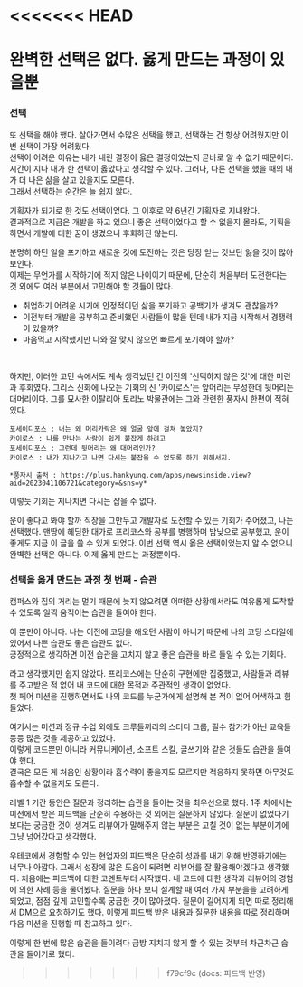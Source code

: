 <<<<<<< HEAD
=======
# 완벽한 선택은 없다. 옳게 만드는 과정이 있을뿐						
						
### 선택	

또 선택을 해야 했다. 살아가면서 수많은 선택을 했고, 선택하는 건 항상 어려웠지만 이번 선택이 가장 어려웠다.						
선택이 어려운 이유는 내가 내린 결정이 옳은 결정이었는지 곧바로 알 수 없기 때문이다.						
시간이 지나 내가 한 선택이 옳았다고 생각할 수 있다. 그러나, 다른 선택을 했을 때의 내가 더 나은 삶을 살고 있을지도 모른다.				
그래서 선택하는 순간은 늘 쉽지 않다.
						
기획자가 되기로 한 것도 선택이었다. 그 이후로 약 6년간 기획자로 지내왔다.						
결과적으로 지금은 개발을 하고 있으니 좋은 선택이었다고 할 수 없을지 몰라도, 기획을 하면서 개발에 대한 꿈이 생겼으니 후회하진 않는다.						
						
분명히 하던 일을 포기하고 새로운 것에 도전하는 것은 당장 얻는 것보단 잃을 것이 많아 보인다.						
이제는 무언가를 시작하기에 적지 않은 나이이기 때문에, 단순히 처음부터 도전한다는 것 외에도 여러 부분에서 고민해야 할 것들이 많다.						
- 취업하기 어려운 시기에 안정적이던 삶을 포기하고 공백기가 생겨도 괜찮을까?						
- 이전부터 개발을 공부하고 준비했던 사람들이 많을 텐데 내가 지금 시작해서 경쟁력이 있을까?						
- 마음먹고 시작했지만 나와 잘 맞지 않으면 빠르게 포기해야 할까?						
<br>

하지만, 이러한 고민 속에서도 계속 생각났던 건 이전의 '선택하지 않은 것'에 대한 미련과 후회였다.
그리스 신화에 나오는 기회의 신 '카이로스'는 앞머리는 무성한데 뒷머리는 대머리이다. 그를 묘사한 이탈리아 토리노 박물관에는 그와 관련한 풍자시 한편이 적혀있다.

```
포세이디포스 : 너는 왜 머리카락은 왜 얼굴 앞에 걸쳐 놓았지?
카이로스 : 나를 만나는 사람이 쉽게 붙잡게 하려고
포세이디포스 : 그런데 뒷머리는 왜 대머리인가?
카이로스 : 내가 지나가고 나면 다시는 붙잡을 수 없도록 하기 위해서지.

*풍자시 출처 : https://plus.hankyung.com/apps/newsinside.view?aid=2023041106721&category=&sns=y*
```
이렇듯 기회는 지나치면 다시는 잡을 수 없다.
<br>


운이 좋다고 봐야 할까 직장을 그만두고 개발자로 도전할 수 있는 기회가 주어졌고, 나는 선택했다.
맨땅에 헤딩한 대가로 프리코스와 공부를 병행하며 밤낮으로 공부했고, 운이 좋게도 지금 이 글을 쓸 수 있게 되었다.
이번 선택 역시 옳은 선택이었는지 알 수 없으니 완벽한 선택은 아니다. 이제 옳게 만드는 과정뿐이다.						
												
### 선택을 옳게 만드는 과정 첫 번째 - 습관			
												
캠퍼스와 집의 거리는 멀기 때문에 늦지 않으려면 어떠한 상황에서라도 여유롭게 도착할 수 있도록 일찍 움직이는 습관을 들여야 한다.						
						
이 뿐만이 아니다. 나는 이전에 코딩을 해오던 사람이 아니기 때문에 나의 코딩 스타일에 있어서 나쁜 습관도 좋은 습관도 없다.						
긍정적으로 생각하면 이전 습관을 고치지 않고 좋은 습관을 바로 들일 수 있는 기회다.						
						
라고 생각했지만 쉽지 않았다. 프리코스에는 단순히 구현에만 집중했고, 사람들과 리뷰를 주고받은 적 없어 내 코드에 대한 목적과 주관적인 생각이 없었다.						
첫 페어 미션을 진행하면서도 나의 코드를 누군가에게 설명해 본 적이 없어 어색하고 힘들었다.						
						
여기서는 미션과 정규 수업 외에도 크루들끼리의 스터디 그룹, 필수 참가가 아닌 교육들 등등 많은 것을 제공하고 있었다.						
이렇게 코드뿐만 아니라 커뮤니케이션, 소프트 스킬, 글쓰기와 같은 것들도 습관을 들여야 했다.						
결국은 모든 게 처음인 상황이라 흡수력이 좋을지도 모르지만 적응하지 못하면 아무것도 흡수할 수 없을지도 모른다.					

레벨 1 기간 동안은 질문과 정리하는 습관을 들이는 것을 최우선으로 했다. 1주 차에서는 미션에서 받은 피드백을 단순히 수용하는 것 외에는 질문하지 않았다.
질문이 없었다기보다는 궁금한 것이 생겨도 리뷰어가 말해주지 않는 부분은 고칠 것이 없는 부분이기에 그냥 넘어갔다고 생각했다.

우테코에서 경험할 수 있는 현업자의 피드백은 단순히 성과를 내기 위해 반영하기에는 너무나 아깝다. 그래서 성장에 많은 도움이 되려면 리뷰어를 잘 활용해야겠다고 생각했다.
처음에는 피드백에 대한 코멘트부터 시작했다. 내 코드에 대한 생각과 리뷰어의 경험에 의한 사례 등을 물어봤다.
질문을 하다 보니 설계할 때 여러 가지 부분을을 고려하게 되었고, 점점 깊게 고민할수록 궁금한 것이 많아졌다. 질문이 길어지게 되면 따로 정리해서 DM으로 요청하기도 했다.
이렇게 피드백 받은 내용과 질문한 내용을 따로 정리하며 다음 미션을 진행할 때 참고하고 있다.

이렇게 한 번에 많은 습관을 들이려다 금방 지치지 않게 할 수 있는 것부터 차근차근 습관을 들이기로 했다.

>>>>>>> f79cf9c (docs: 피드백 반영)
